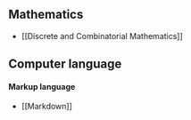 ## Mathematics
- [[Discrete and Combinatorial Mathematics]]

## Computer language
#### Markup language
- [[Markdown]]
